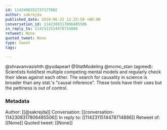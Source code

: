 ```yaml
---
id: 1142408352737177602
author: sakrejda
published_date: 2019-06-22 12:25:50 +00:00
conversation_id: 1142308317806485506
in_reply_to: 1142311514478714886
retweet: None
quoted_tweet: None
type: tweet
tags:

---
```


@shravanvasishth @yudapearl @StatModeling @mcmc_stan (agreed): Scientists hold/test multiple competing mental models and regularly check their ideas against each other.  The search for causality in science is broader than any stat.'s "causal inference".  These tools have their uses but the pettiness is out of control.

### Metadata

Author: [[@sakrejda]]
Conversation: [[conversation-1142308317806485506]]
In reply to: [[1142311514478714886]]
Retweet of: [[None]]
Quoted tweet: [[None]]
